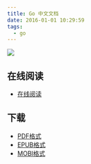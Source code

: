 ```yaml
---
title: Go 中文文档
date: 2016-01-01 10:29:59
tags:
  - go
---
```


![](https://ek8whxe.cloudimg.io/s/width/226/https://www.gitbook.com/cover/book/wizardforcel/golang-doc.jpg)

<!--more-->

## 在线阅读 ##

+ [在线阅读](https://www.gitbook.com/book/wizardforcel/golang-doc/details)

## 下载 ##

+ [PDF格式](https://www.gitbook.com/download/pdf/book/wizardforcel/golang-doc)
+ [EPUB格式](https://www.gitbook.com/download/epub/book/wizardforcel/golang-doc)
+ [MOBI格式](https://www.gitbook.com/download/mobi/book/wizardforcel/golang-doc)